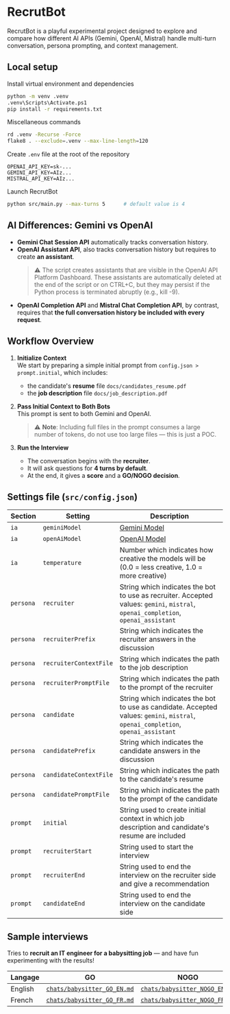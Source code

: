 # RecrutBot

RecrutBot is a playful experimental project designed to explore and compare how different AI APIs (Gemini, OpenAI, Mistral) handle multi-turn conversation, persona prompting, and context management.


## Local setup

Install virtual environment and dependencies

```bash
python -m venv .venv
.venv\Scripts\Activate.ps1
pip install -r requirements.txt
```

Miscellaneous commands

```bash
rd .venv -Recurse -Force
flake8 . --exclude=.venv --max-line-length=120
```

Create `.env` file at the root of the repository
```dotenv
OPENAI_API_KEY=sk-...
GEMINI_API_KEY=AIz...
MISTRAL_API_KEY=AIz...
```

Launch RecrutBot

```bash
python src/main.py --max-turns 5      # default value is 4
```

## AI Differences: Gemini vs OpenAI

- **Gemini Chat Session API** automatically tracks conversation history.
- **OpenAI Assistant API**, also tracks conversation history but requires to create **an assistant**.
   > ⚠️ The script creates assistants that are visible in the OpenAI API Platform Dashboard. These assistants are automatically deleted at the end of the script or on CTRL+C, but they may persist if the Python process is terminated abruptly (e.g., kill -9).
- **OpenAI Completion API** and **Mistral Chat Completion API**, by contrast, requires that **the full conversation history be included with every request**.

## Workflow Overview

1. **Initialize Context**  
   We start by preparing a simple initial prompt from `config.json > prompt.initial`, which includes:
   - the candidate's **resume** file `docs/candidates_resume.pdf`
   - the **job description** file `docs/job_description.pdf`


2. **Pass Initial Context to Both Bots**  
   This prompt is sent to both Gemini and OpenAI.

   > ⚠️ **Note**: Including full files in the prompt consumes a large number of tokens, do not use too large files — this is just a POC.


4. **Run the Interview**
   - The conversation begins with the **recruiter**.
   - It will ask questions for **4 turns by default**.
   - At the end, it gives a **score** and a **GO/NOGO decision**.


## Settings file (`src/config.json`)

| Section | Setting | Description
|-|-|-
| `ia`      | `geminiModel`           | [Gemini Model](https://ai.google.dev/gemini-api/docs/models)
| `ia`      | `openAiModel`           | [OpenAI Model](https://platform.openai.com/docs/models)
| `ia`      | `temperature`           | Number which indicates how creative the models will be (0.0 = less creative, 1.0 = more creative)
| `persona` | `recruiter`             | String which indicates the bot to use as recruiter. Accepted values: `gemini`, `mistral`, `openai_completion`, `openai_assistant`
| `persona` | `recruiterPrefix`       | String which indicates the recruiter answers in the discussion
| `persona` | `recruiterContextFile`  | String which indicates the path to the job description
| `persona` | `recruiterPromptFile`   | String which indicates the path to the prompt of the recruiter
| `persona` | `candidate`             | String which indicates the bot to use as candidate. Accepted values: `gemini`, `mistral`, `openai_completion`, `openai_assistant`
| `persona` | `candidatePrefix`       | String which indicates the candidate answers in the discussion
| `persona` | `candidateContextFile`  | String which indicates the path to the candidate's resume
| `persona` | `candidatePromptFile`   | String which indicates the path to the prompt of the candidate
| `prompt`  | `initial`               | String used to create initial context in which job description and candidate's resume are included
| `prompt`  | `recruiterStart`        | String used to start the interview
| `prompt`  | `recruiterEnd`          | String used to end the interview on the recruiter side and give a recommendation
| `prompt`  | `candidateEnd`          | String used to end the interview on the candidate side


## Sample interviews

Tries to **recruit an IT engineer for a babysitting job** — and have fun experimenting with the results!

| Langage | GO | NOGO
|-|-|-
| English | [`chats/babysitter_GO_EN.md`](./chats/babysitter_GO_EN.md) | [`chats/babysitter_NOGO_EN.md`](./chats/babysitter_NOGO_EN.md)
| French  | [`chats/babysitter_GO_FR.md`](./chats/babysitter_GO_FR.md) | [`chats/babysitter_NOGO_FR.md`](./chats/babysitter_NOGO_FR.md)

